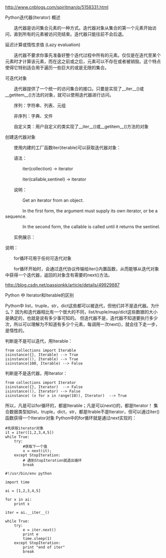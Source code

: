 http://www.cnblogs.com/spiritman/p/5158331.html

Python迭代器(Iterator)
概述

　　迭代器是访问集合元素的一种方式。迭代器对象从集合的第一个元素开始访问，直到所有的元素被访问完结束。迭代器只能往前不会后退。

延迟计算或惰性求值 (Lazy evaluation)

　　迭代器不要求你事先准备好整个迭代过程中所有的元素。仅仅是在迭代至某个元素时才计算该元素，而在这之前或之后，元素可以不存在或者被销毁。这个特点使得它特别适合用于遍历一些巨大的或是无限的集合。

可迭代对象

　　迭代器提供了一个统一的访问集合的接口。只要是实现了__iter__()或__getitem__()方法的对象，就可以使用迭代器进行访问。

　　序列：字符串、列表、元组

　　非序列：字典、文件

　　自定义类：用户自定义的类实现了__iter__()或__getitem__()方法的对象

创建迭代器对象

　　使用内建的工厂函数iter(iterable)可以获取迭代器对象：

　　语法：

　　　　iter(collection) -> iterator

　　　　iter(callable,sentinel) -> iterator

　　说明：

　　　　Get an iterator from an object. 

　　　　In the first form, the argument must supply its own iterator, or be a sequence.

　　　　In the second form, the callable is called until it returns the sentinel.

　　实例展示：

说明：

　　for循环可用于任何可迭代对象

　　for循环开始时，会通过迭代协议传输给iter()内置函数，从而能够从迭代对象中获得一个迭代器，返回的对象含有需要的next()方法。

http://blog.csdn.net/passionkk/article/details/49929887
  
Python 中 Iterator和Iterable的区别

Python中 list，truple，str，dict这些都可以被迭代，但他们并不是迭代器。为什么？
因为和迭代器相比有一个很大的不同，list/truple/map/dict这些数据的大小是确定的，也就是说有多少事可知的。
但迭代器不是，迭代器不知道要执行多少次，所以可以理解为不知道有多少个元素，每调用一次next()，就会往下走一步，是惰性的。

判断是不是可以迭代，用Iterable：
```
from collections import Iterable  
isinstance({}, Iterable) --> True  
isinstance((), Iterable) --> True  
isinstance(100, Iterable) --> False
```

判断是不是迭代器，用Iterator：
```
from collections import Iterator  
isinstance({}, Iterator)  --> False  
isinstance((), Iterator) --> False  
isinstance( (x for x in range(10)), Iterator)  --> True
```

所以，凡是可以for循环的，都是Iterable；凡是可以next()的，都是Iterator！
集合数据类型如list，truple，dict，str，都是Itrable不是Iterator，但可以通过iter()函数获得一个Iterator对象
Python中的for循环就是通过next实现的：

```
#先获取iterator对象  
it = iter([1,2,3,4,5])  
while True:  
    try:  
        #获取下一个值  
        x = next(it);  
    except StopIteration:  
        # 遇到StopIteration就退出循环  
        break
```

```
#!/usr/bin/env python

import time

ai = [1,2,3,4,5]

for x in ai:
    print x

iter = ai.__iter__()

while True:
    try:
        e = iter.next()
        print e
        time.sleep(1)
    except StopIteration:
        print "end of iter"
        break
```
